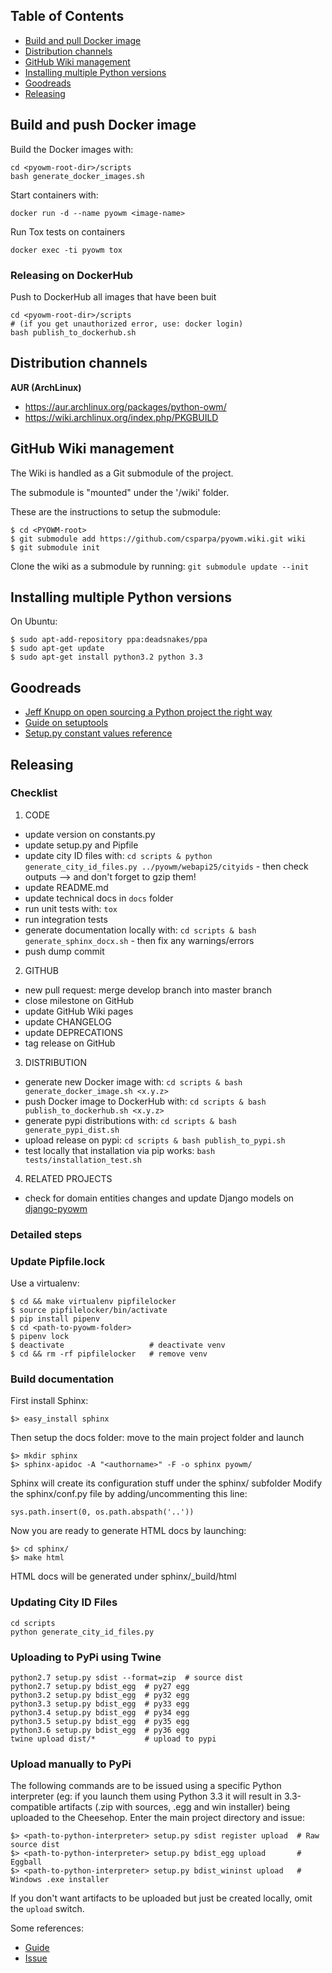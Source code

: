 ## Table of Contents
 - [Build and pull Docker image](#docker_img)
 - [Distribution channels](#dist_channels)
 - [GitHub Wiki management](#gh_wiki)
 - [Installing multiple Python versions](#multiple_pys)
 - [Goodreads](#goodreads)
 - [Releasing](#releasing)


<a name="docker_img"></a>
## Build and push Docker image

Build the Docker images with:

```shell
cd <pyowm-root-dir>/scripts
bash generate_docker_images.sh
```

Start containers with:
```shell
docker run -d --name pyowm <image-name>
```

Run Tox tests on containers
```shell
docker exec -ti pyowm tox
```


### Releasing on DockerHub

Push to DockerHub all images that have been buit
```shell
cd <pyowm-root-dir>/scripts
# (if you get unauthorized error, use: docker login)
bash publish_to_dockerhub.sh
```

<a name="dist_channels"></a>
## Distribution channels

**AUR (ArchLinux)**
  * https://aur.archlinux.org/packages/python-owm/
  * https://wiki.archlinux.org/index.php/PKGBUILD


<a name="gh_wiki"></a>
## GitHub Wiki management

The Wiki is handled as a Git submodule of the project.

The submodule is "mounted" under the '/wiki' folder.

These are the instructions to setup the submodule:

```shell
$ cd <PYOWM-root>
$ git submodule add https://github.com/csparpa/pyowm.wiki.git wiki
$ git submodule init
```

Clone the wiki as a submodule by running: `git submodule update --init`

<a name="multiple_pys"></a>
## Installing multiple Python versions
On Ubuntu:
```shell
$ sudo apt-add-repository ppa:deadsnakes/ppa
$ sudo apt-get update
$ sudo apt-get install python3.2 python 3.3
```

<a name="goodreads"></a>
## Goodreads
 - [Jeff Knupp on open sourcing a Python project the right way](http://www.jeffknupp.com/blog/2013/08/16/open-sourcing-a-python-project-the-right-way/)
 - [Guide on setuptools](https://pythonhosted.org/an_example_pypi_project/setuptools.html)
 - [Setup.py constant values reference](https://pypi.python.org/pypi?%3Aaction=list_classifiers)


<a name="releasing"></a>
## Releasing

### Checklist
 1. CODE
   - update version on constants.py
   - update setup.py and Pipfile
   - update city ID files with: `cd scripts & python generate_city_id_files.py ../pyowm/webapi25/cityids` - then check outputs --> and don't forget to gzip them!
   - update README.md
   - update technical docs in `docs` folder
   - run unit tests with: `tox`
   - run integration tests
   - generate documentation locally with: `cd scripts & bash generate_sphinx_docx.sh` - then fix any warnings/errors
   - push dump commit
 2. GITHUB
   - new pull request: merge develop branch into master branch
   - close milestone on GitHub
   - update GitHub Wiki pages
   - update CHANGELOG
   - update DEPRECATIONS
   - tag release on GitHub
 3. DISTRIBUTION
   - generate new Docker image with: `cd scripts & bash generate_docker_image.sh <x.y.z>`
   - push Docker image to DockerHub with: `cd scripts & bash publish_to_dockerhub.sh <x.y.z>`
   - generate pypi distributions with: `cd scripts & bash generate_pypi_dist.sh`
   - upload release on pypi: `cd scripts & bash publish_to_pypi.sh`
   - test locally that installation via pip works: `bash tests/installation_test.sh`
 4. RELATED PROJECTS
   - check for domain entities changes and update Django models on [django-pyowm](https://github.com/csparpa/django-pyowm)

### Detailed steps

### Update Pipfile.lock
Use a virtualenv:

    $ cd && make virtualenv pipfilelocker
    $ source pipfilelocker/bin/activate
    $ pip install pipenv
    $ cd <path-to-pyowm-folder>
    $ pipenv lock
    $ deactivate                   # deactivate venv
    $ cd && rm -rf pipfilelocker   # remove venv

### Build documentation
First install Sphinx:

    $> easy_install sphinx

Then setup the docs folder: move to the main project folder and launch

    $> mkdir sphinx
    $> sphinx-apidoc -A "<authorname>" -F -o sphinx pyowm/

Sphinx will create its configuration stuff under the sphinx/ subfolder
Modify the sphinx/conf.py file by adding/uncommenting this line:

    sys.path.insert(0, os.path.abspath('..'))

Now you are ready to generate HTML docs by launching:

    $> cd sphinx/
    $> make html

HTML docs will be generated under sphinx/_build/html

### Updating City ID Files
```shell
cd scripts
python generate_city_id_files.py
```

### Uploading to PyPi using Twine
```shell
python2.7 setup.py sdist --format=zip  # source dist
python2.7 setup.py bdist_egg  # py27 egg
python3.2 setup.py bdist_egg  # py32 egg
python3.3 setup.py bdist_egg  # py33 egg
python3.4 setup.py bdist_egg  # py34 egg
python3.5 setup.py bdist_egg  # py35 egg
python3.6 setup.py bdist_egg  # py36 egg
twine upload dist/*           # upload to pypi
```

### Upload manually to PyPi
The following commands are to be issued using a specific Python interpreter (eg: if you launch them using Python 3.3 it will result in 3.3-compatible artifacts (.zip with sources, .egg and win installer) being uploaded to the Cheesehop.
Enter the main project directory and issue:

    $> <path-to-python-interpreter> setup.py sdist register upload  # Raw source dist
    $> <path-to-python-interpreter> setup.py bdist_egg upload       # Eggball
    $> <path-to-python-interpreter> setup.py bdist_wininst upload   # Windows .exe installer

If you don't want artifacts to be uploaded but just be created locally, omit the `upload` switch.

Some references:
 - [Guide](http://pythonhosted.org/an_example_pypi_project/setuptools.html#intermezzo-pypirc-file-and-gpg)
 - [Issue](http://stackoverflow.com/questions/1569315/setup-py-upload-is-failing-with-upload-failed-401-you-must-be-identified-t)
